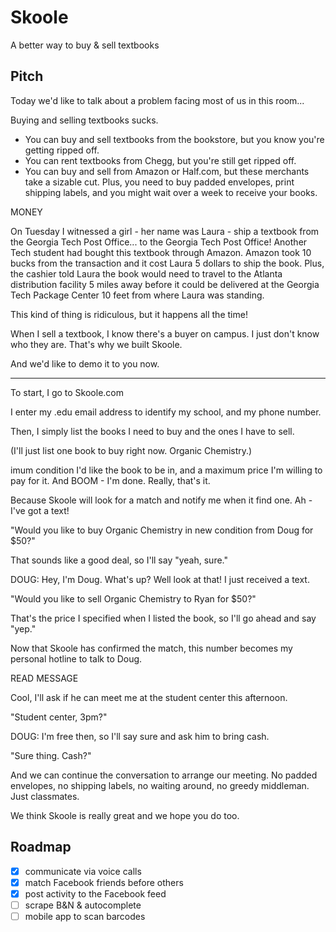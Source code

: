 # Skoole

A better way to buy & sell textbooks

## Pitch

Today we'd like to talk about a problem facing most of us in this room...

Buying and selling textbooks sucks.

- You can buy and sell textbooks from the bookstore, but you know you're getting ripped off.
- You can rent textbooks from Chegg, but you're still get ripped off.
- You can buy and sell from Amazon or Half.com, but these merchants take a sizable cut. Plus, you need to buy padded envelopes, print shipping labels, and you might wait over a week to receive your books.

MONEY

On Tuesday I  witnessed a girl - her name was Laura - ship a textbook from the Georgia Tech Post Office... to the Georgia Tech Post Office! Another Tech student had bought this textbook through Amazon. Amazon took 10 bucks from the transaction and it cost Laura 5 dollars to ship the book. Plus, the cashier told Laura the book would need to travel to the Atlanta distribution facility 5 miles away before it could be delivered at the Georgia Tech Package Center 10 feet from where Laura was standing.

This kind of thing is ridiculous, but it happens all the time!

When I sell a textbook, I know there's a buyer on campus. I just don't know who they are. That's why we built Skoole.

And we'd like to demo it to you now.

-----------------------

To start, I go to Skoole.com

I enter my .edu email address to identify my school, and my phone number.

Then, I simply list the books I need to buy and the ones I have to sell.

(I'll just list one book to buy right now. Organic Chemistry.)

imum condition I'd like the book to be in, and a maximum price I'm willing to pay for it. And BOOM - I'm done. Really, that's it.

Because Skoole will look for a match and notify me when it find one. Ah - I've got a text!

"Would you like to buy Organic Chemistry in new condition from Doug for $50?"

That sounds like a good deal, so I'll say "yeah, sure."

DOUG: Hey, I'm Doug. What's up? Well look at that! I just received a text.

"Would you like to sell Organic Chemistry to Ryan for $50?"

That's the price I specified when I listed the book, so I'll go ahead and say "yep."

Now that Skoole has confirmed the match, this number becomes my personal hotline to talk to Doug.

READ MESSAGE

Cool, I'll ask if he can meet me at the student center this afternoon.

"Student center, 3pm?"

DOUG: I'm free then, so I'll say sure and ask him to bring cash.

"Sure thing. Cash?"

And we can continue the conversation to arrange our meeting. No padded envelopes, no shipping labels, no waiting around, no greedy middleman. Just classmates.

We think Skoole is really great and we hope you do too.

## Roadmap

- [x] communicate via voice calls
- [x] match Facebook friends before others
- [x] post activity to the Facebook feed
- [ ] scrape B&N & autocomplete
- [ ] mobile app to scan barcodes
